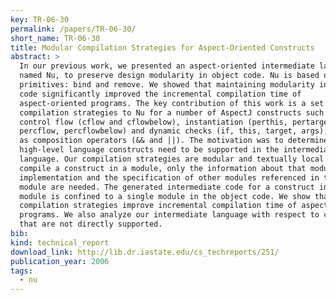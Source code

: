```yaml
---
key: TR-06-30
permalink: /papers/TR-06-30/
short_name: TR-06-30
title: Modular Compilation Strategies for Aspect-Oriented Constructs
abstract: >
  In our previous work, we presented an aspect-oriented intermediate language,
  named Nu, to preserve design modularity in object code. Nu is based on two
  primitives: bind and remove. We showed that maintaining modularity in object
  code significantly improved the incremental compilation time of
  aspect-oriented programs. The key contribution of this work is a set of
  compilation strategies to Nu for a number of AspectJ constructs such as
  control flow (cflow and cflowbelow), instantiation (perthis, pertarget,
  percflow, percflowbelow) and dynamic checks (if, this, target, args), as well
  as composition operators (&& and ||). The motivation was to determine if these
  high-level language constructs need to be supported in the intermediate
  language. Our compilation strategies are modular and textually local. To
  compile a construct in a module, only the information about that module's
  implementation and the specification of other modules referenced in that
  module are needed. The generated intermediate code for a construct in a source
  module is confined to a single module in the object code. We show that our
  compilation strategies improve incremental compilation time of aspect-oriented
  programs. We also analyze our intermediate language with respect to constructs
  that are not directly supported.
bib:
kind: technical_report
download_link: http://lib.dr.iastate.edu/cs_techreports/251/
publication_year: 2006
tags:
  - nu
---
```

